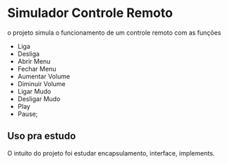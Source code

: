 # Simulador Controle Remoto
o projeto simula o funcionamento de um controle remoto com as funções
- Liga
- Desliga
- Abrir Menu
- Fechar Menu
- Aumentar Volume
- Diminuir Volume
- Ligar Mudo
- Desligar Mudo
- Play
- Pause;


## Uso pra estudo
O intuito do projeto foi estudar encapsulamento, interface, implements. 

